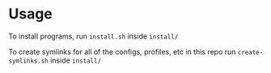 # Usage

To install programs, run `install.sh` inside `install/`

To create symlinks for all of the configs, profiles, etc in this repo run `create-symlinks.sh` inside `install/`
